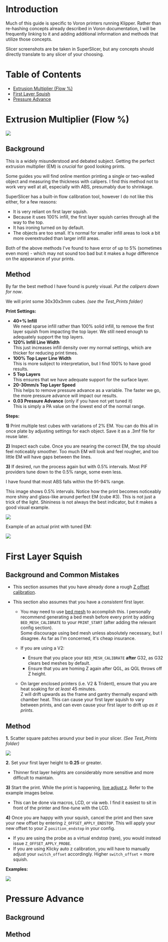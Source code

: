 # Introduction

Much of this guide is specific to Voron printers running Klipper. Rather than re-hashing concepts already described in Voron documentation, I will be frequently linking to it and adding additional information and methods that utilize those concepts.

Slicer screenshots are be taken in SuperSlicer, but any concepts should directly translate to any slicer of your choosing.
# Table of Contents
- [Extrusion Multiplier (Flow %)](#extrusion-multiplier-flow-)
- [First Layer Squish](#first-layer-squish)
- [Pressure Advance](#pressure-advance)

# Extrusion Multiplier (Flow %)

![](Images/EM.png)  

## Background


This is a widely misunderstood and debated subject. Getting the perfect extrusion multiplier (EM) is *crucial* for good looking prints.

Some guides you will find online mention printing a single or two-walled object and measuring the thickness with calipers. I find this method not to work very well at all, especially with ABS, presumably due to shrinkage.

SuperSlicer has a built-in flow calibration tool, however I do not like this either, for a few reasons:
- It is very reliant on first layer squish.
- Because it uses 100% infill, the first layer squish carries through all the way to the top. 
- It has ironing turned on by default.
- The objects are too small. It's normal for smaller infill areas to look a bit more overextruded than larger infill areas.

Both of the above methods I've found to have error of up to 5% (sometimes even more) - which may not sound too bad but it makes a *huge* difference on the appearance of your prints.

## Method
By far the best method I have found is purely visual. *Put the calipers down for now*.

We will print some 30x30x3mm cubes. <i>(see the Test_Prints folder)</i>

<b>Print Settings:</b>
- <b>40+% Infill</b>\
    We need sparse infill rather than 100% solid infill, to remove the first layer squish from impacting the top layer. 
    We still need enough to adequately support the top layers.</i>
- <b>120% Infill Line Width</b>\
    This just increases infill density over my normal settings, which are thicker for reducing print times.
- <b>100% Top Layer Line Width</b>\
    This is more subject to interpretation, but I find 100% to have good results.
- <b>5 Top Layers</b>\
    This ensures that we have adequate support for the surface layer.
- <b>20-30mm/s Top Layer Speed</b>\
    This helps to remove pressure advance as a variable. The faster we go, the more pressure advance will impact our results.
- <b>0.03 Pressure Advance</b> (only if you have not yet tuned it)\
    This is simply a PA value on the lowest end of the normal range. 

<b>Steps:</b>

<b>1)</b> Print multiple test cubes with variations of 2% EM. You can do this all in once plate by adjusting settings for each object. Save it as a .3mf file for reuse later.

<b>2)</b> Inspect each cube. Once you are nearing the correct EM, the top should feel noticeably smoother. Too much EM will look and feel rougher, and too little EM will have gaps between the lines.

<b>3)</b> If desired, run the process again but with 0.5% intervals. Most PIF providers tune down to the 0.5% range, some even less. 

I have found that most ABS falls within the 91-94% range.

This image shows 0.5% intervals. Notice how the print becomes noticeably more shiny and glass-like around perfect EM (cube #3). This is not just a trick of the light. Shininess is not always the best indicator, but it makes a good visual example.

![](Images/EMPrints-Fine.png) 

Example of an actual print with tuned EM:

![](Images/EMPrint-Example.jpg) 

# First Layer Squish

## Background and Common Mistakes

- This section assumes that you have already done a rough [Z offset calibration](https://docs.vorondesign.com/build/startup/#initial--simple-process).

- This section also assumes that you have a <i>consistent</i> first layer.
     - You may need to use [bed mesh](https://docs.vorondesign.com/tuning/secondary_printer_tuning.html#bed-mesh) to accomplish this. I personally recommend generating a bed mesh before every print by adding `BED_MESH_CALIBRATE` to your `PRINT_START` (after adding the relevant config section). \
     Some discourage using bed mesh unless absolutely necessary, but I disagree. As far as I'm concerned, it's cheap insurance. 

    - If you are using a V2: 
        - Ensure that you place your `BED_MESH_CALIBRATE` <b>after</b> G32, as G32 clears bed meshes by default.
        - Ensure that you are homing Z again after QGL, as QGL throws off Z height.

    - On larger enclosed printers (i.e. V2 & Trident), ensure that you are heat soaking for <i>at least</i> 45 minutes. \
    Z will drift upwards as the frame and gantry thermally expand with chamber heat. This can cause your first layer squish to vary between prints, and can even cause your first layer to drift up <i>as it prints</i>.



## Method
<b>1.</b> Scatter square patches around your bed in your slicer. <i>(See Test_Prints folder)</i>

![](Images/FirstLayer-Plate.png)    

<b>2.</b> Set your first layer height to <b>0.25</b> or greater.

- Thinner first layer heights are considerably more sensitive and more difficult to maintain.

<b>3)</b> Start the print. While the print is happening, [live adjust z](https://docs.vorondesign.com/build/startup/#fine-tuning-z-height). Refer to the example images below.

- This can be done via macros, LCD, or via web. I find it easiest to sit in front of the printer and fine-tune with the LCD.

<b>4)</b> Once you are happy with your squish, cancel the print and then save your new offset by entering `Z_OFFSET_APPLY_ENDSTOP`. This will apply your new offset to your Z `position_endstop` in your config.

- If you are using the probe as a virtual endstop (rare), you would instead issue `Z_OFFSET_APPLY_PROBE`.
- If you are using Klicky auto z calibration, you will have to manually adjust your `switch_offset` accordingly. Higher `switch_offset` = more squish.

<b>Examples:</b>

![](Images/FirstLayerPrint-Example.jpg) 

# Pressure Advance

## Background
## Method